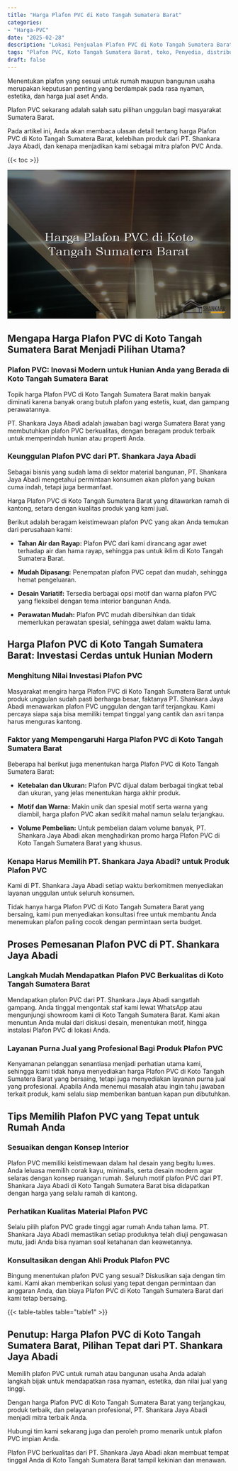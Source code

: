 ```yaml
---
title: "Harga Plafon PVC di Koto Tangah Sumatera Barat"
categories: 
- "Harga-PVC"
date: "2025-02-28"
description: "Lokasi Penjualan Plafon PVC di Koto Tangah Sumatera Barat untuk rumah, kantor, dan ritel. Panel unggulan, beragam motif, variasi warna menarik, dengan servis penempatan oleh teknisi ahli dan jaminan resmi!|Layanan distribusi Plafon PVC di Koto Tangah Sumatera Barat untuk keperluan tempat tinggal, kantor, atau gerai, dengan panel unggulan dan instalasi oleh teknisi ahli dan kepastian resmi.|Solusi Plafon PVC di Koto Tangah Sumatera Barat yang andal bagi rumah, perkantoran, dan toko, bersama produk unggulan dan penempatan dikerjakan oleh tim profesional dan jaminan resmi.|Penjualan Plafon PVC di Koto Tangah Sumatera Barat untuk rumah, kantor, serta ritel, dengan produk unggulan dan pemasangan dikerjakan oleh teknisi ahli, dilengkapi beserta kepastian resmi.}"
tags: "Plafon PVC, Koto Tangah Sumatera Barat, toko, Penyedia, distributor"
draft: false
---
```


Menentukan plafon yang sesuai untuk rumah maupun bangunan usaha merupakan keputusan penting yang berdampak pada rasa nyaman, estetika, dan harga jual aset Anda.

Plafon PVC sekarang adalah salah satu pilihan unggulan bagi masyarakat Sumatera Barat.

Pada artikel ini, Anda akan membaca ulasan detail tentang harga Plafon PVC di Koto Tangah Sumatera Barat, kelebihan produk dari PT. Shankara Jaya Abadi, dan kenapa menjadikan kami sebagai mitra plafon PVC Anda.

{{< toc >}}

![Harga Plafon PVC di Koto Tangah Sumatera Barat](/images/Harga-PVC/Harga-Plafon-PVC-di-Koto-Tangah-Sumatera-Barat.png)


## Mengapa Harga Plafon PVC di Koto Tangah Sumatera Barat Menjadi Pilihan Utama?

### Plafon PVC: Inovasi Modern untuk Hunian Anda yang Berada di Koto Tangah Sumatera Barat

Topik harga Plafon PVC di Koto Tangah Sumatera Barat makin banyak diminati karena banyak orang butuh plafon yang estetis, kuat, dan gampang perawatannya.

PT. Shankara Jaya Abadi adalah jawaban bagi warga Sumatera Barat yang membutuhkan plafon PVC berkualitas, dengan beragam produk terbaik untuk memperindah hunian atau properti Anda.

### Keunggulan Plafon PVC dari PT. Shankara Jaya Abadi

Sebagai bisnis yang sudah lama di sektor material bangunan, PT. Shankara Jaya Abadi mengetahui permintaan konsumen akan plafon yang bukan cuma indah, tetapi juga bermanfaat.

Harga Plafon PVC di Koto Tangah Sumatera Barat yang ditawarkan ramah di kantong, setara dengan kualitas produk yang kami jual.

Berikut adalah beragam keistimewaan plafon PVC yang akan Anda temukan dari perusahaan kami:

- **Tahan Air dan Rayap:** Plafon PVC dari kami dirancang agar awet terhadap air dan hama rayap, sehingga pas untuk iklim di Koto Tangah Sumatera Barat.

- **Mudah Dipasang:** Penempatan plafon PVC cepat dan mudah, sehingga hemat pengeluaran.

- **Desain Variatif:** Tersedia berbagai opsi motif dan warna plafon PVC yang fleksibel dengan tema interior bangunan Anda.

- **Perawatan Mudah:** Plafon PVC mudah dibersihkan dan tidak memerlukan perawatan spesial, sehingga awet dalam waktu lama.

## Harga Plafon PVC di Koto Tangah Sumatera Barat: Investasi Cerdas untuk Hunian Modern

### Menghitung Nilai Investasi Plafon PVC

Masyarakat mengira harga Plafon PVC di Koto Tangah Sumatera Barat untuk produk unggulan sudah pasti berharga besar, faktanya PT. Shankara Jaya Abadi menawarkan plafon PVC unggulan dengan tarif terjangkau. Kami percaya siapa saja bisa memiliki tempat tinggal yang cantik dan asri tanpa harus menguras kantong.

### Faktor yang Mempengaruhi Harga Plafon PVC di Koto Tangah Sumatera Barat

Beberapa hal berikut juga menentukan harga Plafon PVC di Koto Tangah Sumatera Barat:

- **Ketebalan dan Ukuran:** Plafon PVC dijual dalam berbagai tingkat tebal dan ukuran, yang jelas menentukan harga akhir produk.

- **Motif dan Warna:** Makin unik dan spesial motif serta warna yang diambil, harga plafon PVC akan sedikit mahal namun selalu terjangkau.

- **Volume Pembelian:** Untuk pembelian dalam volume banyak, PT. Shankara Jaya Abadi akan menghadirkan promo harga Plafon PVC di Koto Tangah Sumatera Barat yang khusus.

### Kenapa Harus Memilih PT. Shankara Jaya Abadi? untuk Produk Plafon PVC

Kami di PT. Shankara Jaya Abadi setiap waktu berkomitmen menyediakan layanan unggulan untuk seluruh konsumen.

Tidak hanya harga Plafon PVC di Koto Tangah Sumatera Barat yang bersaing, kami pun menyediakan konsultasi free untuk membantu Anda menemukan plafon paling cocok dengan permintaan serta budget.

## Proses Pemesanan Plafon PVC di PT. Shankara Jaya Abadi

### Langkah Mudah Mendapatkan Plafon PVC Berkualitas di Koto Tangah Sumatera Barat

Mendapatkan plafon PVC dari PT. Shankara Jaya Abadi sangatlah gampang. Anda tinggal mengontak staf kami lewat WhatsApp atau mengunjungi showroom kami di Koto Tangah Sumatera Barat. Kami akan menuntun Anda mulai dari diskusi desain, menentukan motif, hingga instalasi Plafon PVC di lokasi Anda.

### Layanan Purna Jual yang Profesional Bagi Produk Plafon PVC

Kenyamanan pelanggan senantiasa menjadi perhatian utama kami, sehingga kami tidak hanya menyediakan harga Plafon PVC di Koto Tangah Sumatera Barat yang bersaing, tetapi juga menyediakan layanan purna jual yang profesional. Apabila Anda menemui masalah atau ingin tahu jawaban terkait produk, kami selalu siap memberikan bantuan kapan pun dibutuhkan.

## Tips Memilih Plafon PVC yang Tepat untuk Rumah Anda

### Sesuaikan dengan Konsep Interior

Plafon PVC memiliki keistimewaan dalam hal desain yang begitu luwes. Anda leluasa memilih corak kayu, minimalis, serta desain modern agar selaras dengan konsep ruangan rumah. Seluruh motif plafon PVC dari PT. Shankara Jaya Abadi di Koto Tangah Sumatera Barat bisa didapatkan dengan harga yang selalu ramah di kantong.

### Perhatikan Kualitas Material Plafon PVC

Selalu pilih plafon PVC grade tinggi agar rumah Anda tahan lama. PT. Shankara Jaya Abadi memastikan setiap produknya telah diuji pengawasan mutu, jadi Anda bisa nyaman soal ketahanan dan keawetannya.

### Konsultasikan dengan Ahli Produk Plafon PVC

Bingung menentukan plafon PVC yang sesuai? Diskusikan saja dengan tim kami. Kami akan memberikan solusi yang tepat dengan permintaan dan anggaran Anda, dan biaya Plafon PVC di Koto Tangah Sumatera Barat dari kami tetap bersaing.

{{< table-tables table="table1" >}}

## Penutup: Harga Plafon PVC di Koto Tangah Sumatera Barat, Pilihan Tepat dari PT. Shankara Jaya Abadi

Memilih plafon PVC untuk rumah atau bangunan usaha Anda adalah langkah bijak untuk mendapatkan rasa nyaman, estetika, dan nilai jual yang tinggi.

Dengan harga Plafon PVC di Koto Tangah Sumatera Barat yang terjangkau, produk terbaik, dan pelayanan profesional, PT. Shankara Jaya Abadi menjadi mitra terbaik Anda.

Hubungi tim kami sekarang juga dan peroleh promo menarik untuk plafon PVC impian Anda.

Plafon PVC berkualitas dari PT. Shankara Jaya Abadi akan membuat tempat tinggal Anda di Koto Tangah Sumatera Barat tampil kekinian dan menawan.